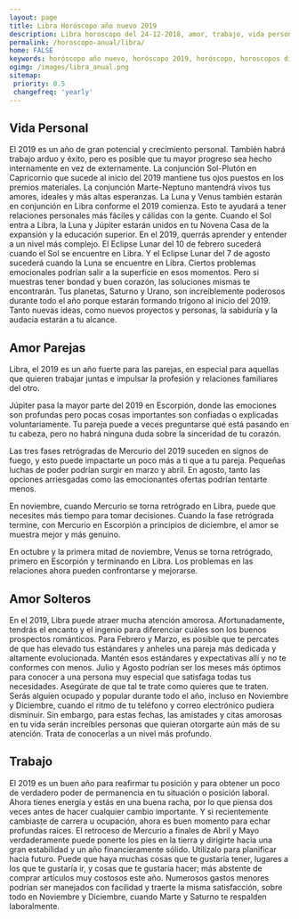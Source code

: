 ```yaml
---
layout: page
title: Libra Horóscopo año nuevo 2019 
description: Libra horoscopo del 24-12-2018, amor, trabajo, vida personal. Todas las predicciones para Libra gratis. Disfruta este año nuevo.
permalink: /horoscopo-anual/libra/
home: FALSE
keywords: horóscopo año nuevo, horóscopo 2019, horóscopo, horoscopos diarios gratis del dia de hoy, horóscopo diario gratis,horóscopo ano nuevo 2019, horóscopo esperanza gracia, horoscopo Libra 2019, horoscop, horóscopos gratis, horoscopo Libra, horoscopo Libra 2019 gratis, Tarot, Astrologia, Zodíaco, Libra, horoscopo gratis,tarot en femenino,videncia gratuita,horoscopos gratuitos,horóscopos, astrologia,videncia gratis
ogimg: /images/libra_anual.png
sitemap:
 priority: 0.5
 changefreq: 'yearly'
---
```




## Vida Personal

El 2019 es un año de gran potencial y crecimiento personal. También habrá trabajo arduo y éxito, pero es posible que tu mayor progreso sea hecho internamente en vez de externamente.
La conjunción Sol-Plutón en Capricornio que sucede al inicio del 2019 mantiene tus ojos puestos en los premios materiales. La conjunción Marte-Neptuno mantendrá vivos tus amores, ideales y más altas esperanzas.
La Luna y Venus también estarán en conjunción en Libra conforme el 2019 comienza. Esto te ayudará a tener relaciones personales más fáciles y cálidas con la gente.
Cuando el Sol entra a Libra, la Luna y Júpiter estarán unidos en tu Novena Casa de la expansión y la educación superior. En el 2019, querrás aprender y entender a un nivel más complejo.
El Eclipse Lunar del 10 de febrero sucederá cuando el Sol se encuentre en Libra. Y el Eclipse Lunar del 7 de agosto sucederá cuando la Luna se encuentre en Libra. Ciertos problemas emocionales podrían salir a la superficie en esos momentos. Pero si muestras tener bondad y buen corazón, las soluciones mismas te encontrarán.
Tus planetas, Saturno y Urano, son increíblemente poderosos durante todo el año porque estarán formando trígono al inicio del 2019. Tanto nuevas ideas, como nuevos proyectos y personas, la sabiduría y la audacia estarán a tu alcance.

## Amor Parejas

Libra, el 2019 es un año fuerte para las parejas, en especial para aquellas que quieren trabajar juntas e impulsar la profesión y relaciones familiares del otro.


Júpiter pasa la mayor parte del 2019 en Escorpión, donde las emociones son profundas pero pocas cosas importantes son confiadas o explicadas voluntariamente. Tu pareja puede a veces preguntarse qué está pasando en tu cabeza, pero no habrá ninguna duda sobre la sinceridad de tu corazón.


Las tres fases retrógradas de Mercurio del 2019 suceden en signos de fuego, y esto puede impactarte un poco más a ti que a tu pareja. Pequeñas luchas de poder podrían surgir en marzo y abril. En agosto, tanto las opciones arriesgadas como las emocionantes ofertas podrían tentarte menos. 


En noviembre, cuando Mercurio se torna retrógrado en Libra, puede que necesites más tiempo para tomar decisiones. Cuando la fase retrógrada termine, con Mercurio en Escorpión a principios de diciembre, el amor se muestra mejor y más genuino.


En octubre y la primera mitad de noviembre, Venus se torna retrógrado, primero en Escorpión y terminando en Libra. Los problemas en las relaciones ahora pueden confrontarse y mejorarse.

## Amor Solteros

En el 2019, Libra puede atraer mucha atención amorosa. Afortunadamente, tendrás el encanto y el ingenio para diferenciar cuáles son los buenos prospectos románticos.
Para Febrero y Marzo, es posible que te percates de que has elevado tus estándares y anheles una pareja más dedicada y altamente evolucionada. Mantén esos estándares y expectativas allí y no te conformes con menos.
Julio y Agosto podrían ser los meses más óptimos para conocer a una persona muy especial que satisfaga todas tus necesidades. Asegúrate de que tal te trate como quieres que te traten.
Serás alguien ocupado y popular durante todo el año, incluso en Noviembre y Diciembre, cuando el ritmo de tu teléfono y correo electrónico pudiera disminuir. Sin embargo, para estas fechas, las amistades y citas amorosas en tu vida serán increíbles personas que quieran otorgarte aún más de su atención. Trata de conocerlas a un nivel más profundo.

## Trabajo

El 2019 es un buen año para reafirmar tu posición y para obtener un poco de verdadero poder de permanencia en tu situación o posición laboral. Ahora tienes energía y estás en una buena racha, por lo que piensa dos veces antes de hacer cualquier cambio importante. Y si recientemente cambiaste de carrera u ocupación, ahora es buen momento para echar profundas raíces.
El retroceso de Mercurio a finales de Abril y Mayo verdaderamente puede ponerte los pies en la tierra y dirigirte hacia una gran estabilidad y un año financieramente sólido. Utilízalo para planificar hacia futuro.
Puede que haya muchas cosas que te gustaría tener, lugares a los que te gustaría ir, y cosas que te gustaría hacer; más abstente de comprar artículos muy costosos este año. Numerosos gastos menores podrían ser manejados con facilidad y traerte la misma satisfacción, sobre todo en Noviembre y Diciembre, cuando Marte y Saturno te respalden laboralmente. 
